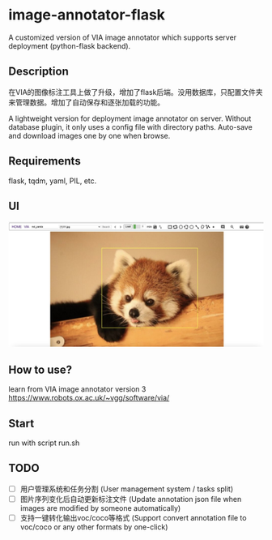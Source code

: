 # image-annotator-flask
A customized version of VIA image annotator which supports server deployment (python-flask backend).

## Description
在VIA的图像标注工具上做了升级，增加了flask后端。没用数据库，只配置文件夹来管理数据。增加了自动保存和逐张加载的功能。

A lightweight version for deployment image annotator on server. Without database plugin, it only uses a config file with directory paths. Auto-save and download images one by one when browse.

## Requirements
flask, tqdm, yaml, PIL, etc.

## UI
![page](src/pic/a.jpg)

## How to use?
learn from VIA image annotator version 3 
https://www.robots.ox.ac.uk/~vgg/software/via/


## Start
run with script run.sh


## TODO
- [ ] 用户管理系统和任务分割 (User management system / tasks split)
- [ ] 图片序列变化后自动更新标注文件 (Update annotation json file when images are modified by someone automatically)
- [ ] 支持一键转化输出voc/coco等格式 (Support convert annotation file to voc/coco or any other formats by one-click)

